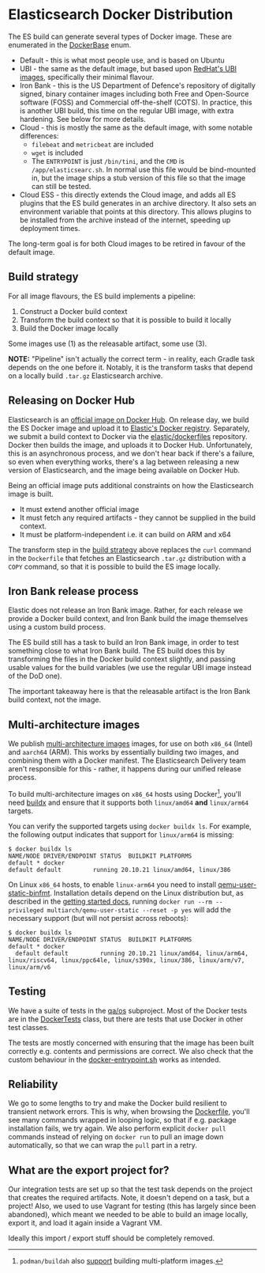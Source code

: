 # Elasticsearch Docker Distribution

The ES build can generate several types of Docker image. These are enumerated in
the [DockerBase] enum.

   * Default - this is what most people use, and is based on Ubuntu
   * UBI - the same as the default image, but based upon [RedHat's UBI
     images][ubi], specifically their minimal flavour.
   * Iron Bank - this is the US Department of Defence's repository of digitally
     signed, binary container images including both Free and Open-Source
     software (FOSS) and Commercial off-the-shelf (COTS). In practice, this is
     another UBI build, this time on the regular UBI image, with extra
     hardening. See below for more details.
   * Cloud - this is mostly the same as the default image, with some notable differences:
      * `filebeat` and `metricbeat` are included
      * `wget` is included
      * The `ENTRYPOINT` is just `/bin/tini`, and the `CMD` is
        `/app/elasticsearc.sh`. In normal use this file would be bind-mounted
        in, but the image ships a stub version of this file so that the image
        can still be tested.
   * Cloud ESS - this directly extends the Cloud image, and adds all ES plugins
     that the ES build generates in an archive directory. It also sets an
     environment variable that points at this directory. This allows plugins to
     be installed from the archive instead of the internet, speeding up
     deployment times.

The long-term goal is for both Cloud images to be retired in favour of the
default image.


## Build strategy

For all image flavours, the ES build implements a pipeline:

   1. Construct a Docker build context
   2. Transform the build context so that it is possible to build it locally
   3. Build the Docker image locally

Some images use (1) as the releasable artifact, some use (3).

**NOTE:** "Pipeline" isn't actually the correct term - in reality, each Gradle
task depends on the one before it. Notably, it is the transform tasks that
depend on a locally build `.tar.gz` Elasticsearch archive.


## Releasing on Docker Hub

Elasticsearch is an [official image on Docker
Hub](https://hub.docker.com/_/elasticsearch). On release day, we build the ES
Docker image and upload it to [Elastic's Docker
registry](https://www.docker.elastic.co/). Separately, we submit a build context
to Docker via the [elastic/dockerfiles](https://github.com/elastic/dockerfiles)
repository. Docker then builds the image, and uploads it to Docker Hub.
Unfortunately, this is an asynchronous process, and we don't hear back if
there's a failure, so even when everything works, there's a lag between
releasing a new version of Elasticsearch, and the image being available on
Docker Hub.

Being an official image puts additional constraints on how the Elasticsearch
image is built.

   * It must extend another official image
   * It must fetch any required artifacts - they cannot be supplied in the build
     context.
   * It must be platform-independent i.e. it can build on ARM and x64

The transform step in the [build strategy](#build-strategy) above replaces the
`curl` command in the `Dockerfile` that fetches an Elasticsearch `.tar.gz`
distribution with a `COPY` command, so that it is possible to build the ES image
locally.

## Iron Bank release process

Elastic does not release an Iron Bank image. Rather, for each release we provide
a Docker build context, and Iron Bank build the image themselves using a custom
build process.

The ES build still has a task to build an Iron Bank image, in order to test
something close to what Iron Bank build. The ES build does this by transforming
the files in the Docker build context slightly, and passing usable values for
the build variables (we use the regular UBI image instead of the DoD one).

The important takeaway here is that the releasable artifact is the Iron Bank
build context, not the image.


## Multi-architecture images

We publish [multi-architecture images][multi-arch] images, for use on both
`x86_64` (Intel) and `aarch64` (ARM). This works by essentially building two
images, and combining them with a Docker manifest. The Elasticsearch Delivery
team aren't responsible for this - rather, it happens during our unified release
process.

To build multi-architecture images on `x86_64` hosts using Docker[^1], you'll
need [buildx](https://docs.docker.com/build/buildx/install/) and ensure that it
supports both `linux/amd64` **and** `linux/arm64` targets.

You can verify the supported targets using `docker buildx ls`. For example, the
following output indicates that support for `linux/arm64` is missing:

```shell
$ docker buildx ls
NAME/NODE DRIVER/ENDPOINT STATUS  BUILDKIT PLATFORMS
default * docker
default default         running 20.10.21 linux/amd64, linux/386
```

On Linux `x86_64` hosts, to enable `linux-arm64` you need to install
[qemu-user-static-binfmt](https://github.com/multiarch/qemu-user-static).
Installation details depend on the Linux distribution but, as described in the
[getting started docs](https://github.com/multiarch/qemu-user-static#getting-started),
running `docker run --rm --privileged multiarch/qemu-user-static --reset -p yes`
will add the necessary support (but will not persist across reboots):

```shell
$ docker buildx ls
NAME/NODE DRIVER/ENDPOINT STATUS  BUILDKIT PLATFORMS
default * docker
  default default         running 20.10.21 linux/amd64, linux/arm64, linux/riscv64, linux/ppc64le, linux/s390x, linux/386, linux/arm/v7, linux/arm/v6
```

## Testing

We have a suite of tests in the [qa/os](../../qa/os) subproject. Most of the
Docker tests are in the [DockerTests] class, but there are tests that use Docker
in other test classes.

The tests are mostly concerned with ensuring that the image has been built
correctly e.g. contents and permissions are correct. We also check that the
custom behaviour in the
[docker-entrypoint.sh](src/docker/bin/docker-entrypoint.sh) works as intended.


## Reliability

We go to some lengths to try and make the Docker build resilient to transient
network errors. This is why, when browsing the
[Dockerfile](src/docker/Dockerfile), you'll see many commands wrapped in looping
logic, so that if e.g. package installation fails, we try again. We also perform
explicit `docker pull` commands instead of relying on `docker run` to pull an
image down automatically, so that we can wrap the `pull` part in a retry.


## What are the export project for?

Our integration tests are set up so that the test task depends on the project
that creates the required artifacts. Note, it doesn't depend on a task, but a
project! Also, we used to use Vagrant for testing (this has largely since been
abandoned), which meant we needed to be able to build an image locally, export
it, and load it again inside a Vagrant VM.

Ideally this import / export stuff should be completely removed.


[DockerBase]: ../../build-tools-internal/src/main/java/org/elasticsearch/gradle/internal/DockerBase.java
[DockerTests]: ../../qa/os/src/test/java/org/elasticsearch/packaging/test/DockerTests.java
[multi-arch]: https://www.docker.com/blog/multi-arch-build-and-images-the-simple-way/
[ubi]: https://developers.redhat.com/products/rhel/ubi

[^1]: `podman/buildah` also [support](https://github.com/containers/buildah/issues/1590) building multi-platform images.
